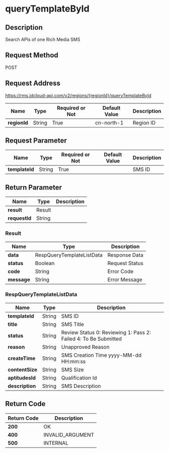 # queryTemplateById


## Description
Search APIs of one Rich Media SMS

## Request Method
POST

## Request Address
https://rms.jdcloud-api.com/v2/regions/{regionId}/queryTemplateById

|Name|Type|Required or Not|Default Value|Description|
|---|---|---|---|---|
|**regionId**|String|True|cn-north-1|Region ID|

## Request Parameter
|Name|Type|Required or Not|Default Value|Description|
|---|---|---|---|---|
|**templateId**|String|True| |SMS ID|


## Return Parameter
|Name|Type|Description|
|---|---|---|
|**result**|Result| |
|**requestId**|String| |

### Result
|Name|Type|Description|
|---|---|---|
|**data**|RespQueryTemplateListData|Response Data|
|**status**|Boolean|Request Status|
|**code**|String|Error Code|
|**message**|String|Error Message|
### RespQueryTemplateListData
|Name|Type|Description|
|---|---|---|
|**templateId**|String|SMS ID|
|**title**|String|SMS Title|
|**status**|String|Review Status  0: Reviewing  1: Pass  2: Failed  4: To Be Submitted|
|**reason**|String|Unapproved Reason|
|**createTime**|String|SMS Creation Time yyyy-MM-dd HH:mm:ss|
|**contentSize**|String|SMS Size|
|**aptitudesId**|String|Qualification Id|
|**description**|String|SMS Description|

## Return Code
|Return Code|Description|
|---|---|
|**200**|OK|
|**400**|INVALID_ARGUMENT|
|**500**|INTERNAL|
